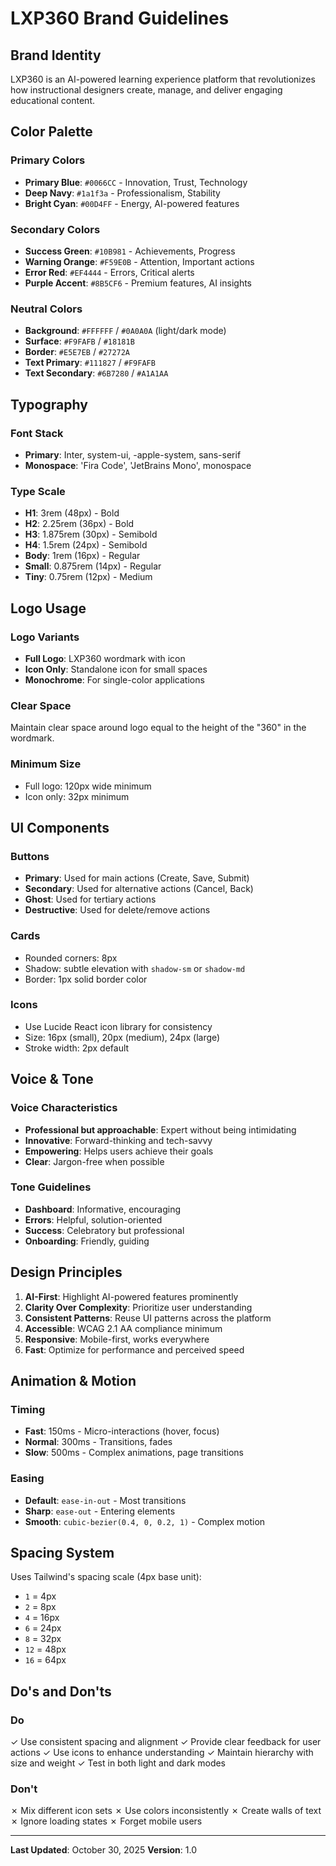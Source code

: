 # LXP360 Brand Guidelines

## Brand Identity

LXP360 is an AI-powered learning experience platform that revolutionizes how instructional designers create, manage, and deliver engaging educational content.

## Color Palette

### Primary Colors
- **Primary Blue**: `#0066CC` - Innovation, Trust, Technology
- **Deep Navy**: `#1a1f3a` - Professionalism, Stability
- **Bright Cyan**: `#00D4FF` - Energy, AI-powered features

### Secondary Colors
- **Success Green**: `#10B981` - Achievements, Progress
- **Warning Orange**: `#F59E0B` - Attention, Important actions
- **Error Red**: `#EF4444` - Errors, Critical alerts
- **Purple Accent**: `#8B5CF6` - Premium features, AI insights

### Neutral Colors
- **Background**: `#FFFFFF` / `#0A0A0A` (light/dark mode)
- **Surface**: `#F9FAFB` / `#18181B`
- **Border**: `#E5E7EB` / `#27272A`
- **Text Primary**: `#111827` / `#F9FAFB`
- **Text Secondary**: `#6B7280` / `#A1A1AA`

## Typography

### Font Stack
- **Primary**: Inter, system-ui, -apple-system, sans-serif
- **Monospace**: 'Fira Code', 'JetBrains Mono', monospace

### Type Scale
- **H1**: 3rem (48px) - Bold
- **H2**: 2.25rem (36px) - Bold
- **H3**: 1.875rem (30px) - Semibold
- **H4**: 1.5rem (24px) - Semibold
- **Body**: 1rem (16px) - Regular
- **Small**: 0.875rem (14px) - Regular
- **Tiny**: 0.75rem (12px) - Medium

## Logo Usage

### Logo Variants
- **Full Logo**: LXP360 wordmark with icon
- **Icon Only**: Standalone icon for small spaces
- **Monochrome**: For single-color applications

### Clear Space
Maintain clear space around logo equal to the height of the "360" in the wordmark.

### Minimum Size
- Full logo: 120px wide minimum
- Icon only: 32px minimum

## UI Components

### Buttons
- **Primary**: Used for main actions (Create, Save, Submit)
- **Secondary**: Used for alternative actions (Cancel, Back)
- **Ghost**: Used for tertiary actions
- **Destructive**: Used for delete/remove actions

### Cards
- Rounded corners: 8px
- Shadow: subtle elevation with `shadow-sm` or `shadow-md`
- Border: 1px solid border color

### Icons
- Use Lucide React icon library for consistency
- Size: 16px (small), 20px (medium), 24px (large)
- Stroke width: 2px default

## Voice & Tone

### Voice Characteristics
- **Professional but approachable**: Expert without being intimidating
- **Innovative**: Forward-thinking and tech-savvy
- **Empowering**: Helps users achieve their goals
- **Clear**: Jargon-free when possible

### Tone Guidelines
- **Dashboard**: Informative, encouraging
- **Errors**: Helpful, solution-oriented
- **Success**: Celebratory but professional
- **Onboarding**: Friendly, guiding

## Design Principles

1. **AI-First**: Highlight AI-powered features prominently
2. **Clarity Over Complexity**: Prioritize user understanding
3. **Consistent Patterns**: Reuse UI patterns across the platform
4. **Accessible**: WCAG 2.1 AA compliance minimum
5. **Responsive**: Mobile-first, works everywhere
6. **Fast**: Optimize for performance and perceived speed

## Animation & Motion

### Timing
- **Fast**: 150ms - Micro-interactions (hover, focus)
- **Normal**: 300ms - Transitions, fades
- **Slow**: 500ms - Complex animations, page transitions

### Easing
- **Default**: `ease-in-out` - Most transitions
- **Sharp**: `ease-out` - Entering elements
- **Smooth**: `cubic-bezier(0.4, 0, 0.2, 1)` - Complex motion

## Spacing System

Uses Tailwind's spacing scale (4px base unit):
- `1` = 4px
- `2` = 8px
- `4` = 16px
- `6` = 24px
- `8` = 32px
- `12` = 48px
- `16` = 64px

## Do's and Don'ts

### Do
✓ Use consistent spacing and alignment
✓ Provide clear feedback for user actions
✓ Use icons to enhance understanding
✓ Maintain hierarchy with size and weight
✓ Test in both light and dark modes

### Don't
✗ Mix different icon sets
✗ Use colors inconsistently
✗ Create walls of text
✗ Ignore loading states
✗ Forget mobile users

---

**Last Updated**: October 30, 2025
**Version**: 1.0
